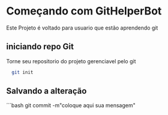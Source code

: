 
# Começando com GitHelperBot 

Este Projeto é voltado para usuario que estão aprendendo git 



## iniciando repo Git 


Torne seu repositorio do projeto gerenciavel pelo git 

```bash
  git init  
```
## Salvando a alteração

´´´bash 
 git commit -m"coloque aqui sua mensagem"    
